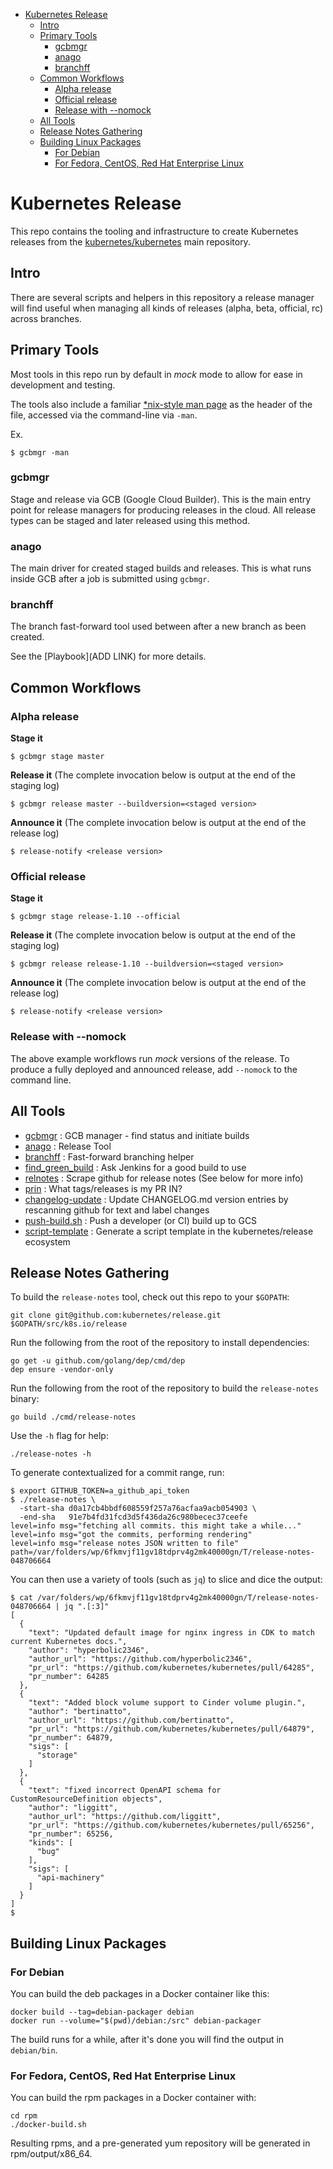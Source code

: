 <!-- BEGIN MUNGE: GENERATED_TOC -->
- [Kubernetes Release](#kubernetes-release)
  - [Intro](#intro)
  - [Primary Tools](#primary-tools)
    - [gcbmgr](#gcbmgr)
    - [anago](#anago)
    - [branchff](#branchff)
  - [Common Workflows](#common-workflows)
    - [Alpha release](#alpha-release)
    - [Official release](#official-release)
    - [Release with --nomock](#release-with---nomock)
  - [All Tools](#all-tools)
  - [Release Notes Gathering](#release-notes-gathering)
  - [Building Linux Packages](#building-linux-packages)
    - [For Debian](#for-debian)
    - [For Fedora, CentOS, Red Hat Enterprise Linux](#for-fedora-centos-red-hat-enterprise-linux)
<!-- END MUNGE: GENERATED_TOC -->

# Kubernetes Release

This repo contains the tooling and infrastructure to create Kubernetes releases from the [kubernetes/kubernetes](https://github.com/kubernetes/kubernetes) main repository.

## Intro

There are several scripts and helpers in this repository a release
manager will find useful when managing all kinds of releases (alpha,
beta, official, rc) across branches.

## Primary Tools

Most tools in this repo run by default in *mock* mode to allow for ease in
development and testing.

The tools also include a familiar [\*nix-style man
page](https://github.com/kubernetes/release/blob/master/anago) as the header of the file, accessed via the command-line via `-man`.

Ex.
```
$ gcbmgr -man
```

### gcbmgr

Stage and release via GCB (Google Cloud Builder).  This is the main entry point
for release managers for producing releases in the cloud.  All release types
can be staged and later released using this method.

### anago

The main driver for created staged builds and releases.  This is what runs
inside GCB after a job is submitted using `gcbmgr`.

### branchff

The branch fast-forward tool used between after a new branch as been created.

See the [Playbook](ADD LINK) for more details.

## Common Workflows

### Alpha release

**Stage it**
```
$ gcbmgr stage master
```
**Release it**
(The complete invocation below is output at the end of the staging log)
```
$ gcbmgr release master --buildversion=<staged version>
```

**Announce it**
(The complete invocation below is output at the end of the release log)
```
$ release-notify <release version>
```

### Official release

**Stage it**
```
$ gcbmgr stage release-1.10 --official
```
**Release it**
(The complete invocation below is output at the end of the staging log)
```
$ gcbmgr release release-1.10 --buildversion=<staged version>
```

**Announce it**
(The complete invocation below is output at the end of the release log)
```
$ release-notify <release version>
```

### Release with --nomock

The above example workflows run *mock* versions of the release.  To produce
a fully deployed and announced release, add `--nomock` to the command line.


## All Tools

* [gcbmgr](https://github.com/kubernetes/release/blob/master/gcbmgr) : GCB manager - find status and initiate builds
* [anago](https://github.com/kubernetes/release/blob/master/anago) : Release Tool
* [branchff](https://github.com/kubernetes/release/blob/master/branchff) : Fast-forward branching helper
* [find_green_build](https://github.com/kubernetes/release/blob/master/find_green_build) : Ask Jenkins for a good build to use
* [relnotes](https://github.com/kubernetes/release/blob/master/relnotes) : Scrape github for release notes \(See below for more info\)
* [prin](https://github.com/kubernetes/release/blob/master/prin) : What tags/releases is my PR IN?
* [changelog-update](https://github.com/kubernetes/release/blob/master/changelog-update) : Update CHANGELOG.md version entries by rescanning github for text and label changes
* [push-build.sh](https://github.com/kubernetes/release/blob/master/push-build.sh) : Push a developer (or CI) build up to GCS
* [script-template](https://github.com/kubernetes/release/blob/master/script-template) : Generate a script template in the kubernetes/release ecosystem

## Release Notes Gathering

To build the `release-notes` tool, check out this repo to your `$GOPATH`:

```
git clone git@github.com:kubernetes/release.git $GOPATH/src/k8s.io/release
```

Run the following from the root of the repository to install dependencies:

```
go get -u github.com/golang/dep/cmd/dep
dep ensure -vendor-only
```

Run the following from the root of the repository to build the `release-notes` binary:

```
go build ./cmd/release-notes
```

Use the `-h` flag for help:

```
./release-notes -h
```

To generate contextualized for a commit range, run:

```
$ export GITHUB_TOKEN=a_github_api_token
$ ./release-notes \
  -start-sha d0a17cb4bbdf608559f257a76acfaa9acb054903 \
  -end-sha   91e7b4fd31fcd3d5f436da26c980becec37ceefe
level=info msg="fetching all commits. this might take a while..."
level=info msg="got the commits, performing rendering"
level=info msg="release notes JSON written to file" path=/var/folders/wp/6fkmvjf11gv18tdprv4g2mk40000gn/T/release-notes-048706664
```

You can then use a variety of tools (such as `jq`) to slice and dice the output:

```
$ cat /var/folders/wp/6fkmvjf11gv18tdprv4g2mk40000gn/T/release-notes-048706664 | jq ".[:3]"
[
  {
    "text": "Updated default image for nginx ingress in CDK to match current Kubernetes docs.",
    "author": "hyperbolic2346",
    "author_url": "https://github.com/hyperbolic2346",
    "pr_url": "https://github.com/kubernetes/kubernetes/pull/64285",
    "pr_number": 64285
  },
  {
    "text": "Added block volume support to Cinder volume plugin.",
    "author": "bertinatto",
    "author_url": "https://github.com/bertinatto",
    "pr_url": "https://github.com/kubernetes/kubernetes/pull/64879",
    "pr_number": 64879,
    "sigs": [
      "storage"
    ]
  },
  {
    "text": "fixed incorrect OpenAPI schema for CustomResourceDefinition objects",
    "author": "liggitt",
    "author_url": "https://github.com/liggitt",
    "pr_url": "https://github.com/kubernetes/kubernetes/pull/65256",
    "pr_number": 65256,
    "kinds": [
      "bug"
    ],
    "sigs": [
      "api-machinery"
    ]
  }
]
$
```

## Building Linux Packages

### For Debian

You can build the deb packages in a Docker container like this:
```
docker build --tag=debian-packager debian
docker run --volume="$(pwd)/debian:/src" debian-packager
```

The build runs for a while, after it's done you will find the output in `debian/bin`.

### For Fedora, CentOS, Red Hat Enterprise Linux

You can build the rpm packages in a Docker container with:

```
cd rpm
./docker-build.sh
```

Resulting rpms, and a pre-generated yum repository will be generated in rpm/output/x86_64.
